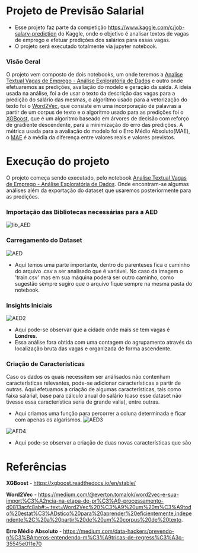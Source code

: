 # Projeto de Previsão Salarial

* Esse projeto faz parte da competição https://www.kaggle.com/c/job-salary-prediction do Kaggle, onde o objetivo é analisar textos de vagas de emprego e efetuar predições dos salários para essas vagas.
* O projeto será executado totalmente via jupyter notebook.

### Visão Geral
O projeto vem composto de dois notebooks, um onde teremos a [Analise Textual Vagas de Emprego - Análise Exploratória de Dados](/PredictSalary_RegressionProblemExample_AED.ipynb) e outro onde efetuaremos as predições, avaliação do modelo e geração da saida.
A ideia usada na análise, foi a de usar o texto da descrição das vagas para a predição do salário das mesmas, o algoritmo usado para a vetorização do texto foi o [Word2Vec](https://medium.com/@everton.tomalok/word2vec-e-sua-import%C3%A2ncia-na-etapa-de-pr%C3%A9-processamento-d0813acfc8ab#:~:text=Word2Vec%20%C3%A9%20um%20m%C3%A9todo%20estat%C3%ADstico%20para%20aprender%20eficientemente,independente%2C%20a%20partir%20de%20um%20corpus%20de%20texto.), que consiste em uma incorporação de palavras a partir de um corpus de texto e o algoritmo usado para as predições foi o [XGBoost](https://xgboost.readthedocs.io/en/stable/), que é um algoritmo baseado em árvores de decisão com reforço de gradiente descendente, para a minimização do erro das predições.
A métrica usada para a avaliação do modelo foi o Erro Médio Absoluto(MAE), o [MAE](https://medium.com/data-hackers/prevendo-n%C3%BAmeros-entendendo-m%C3%A9tricas-de-regress%C3%A3o-35545e011e70) é a média da diferença entre valores reais e valores previstos.


# Execução do projeto 

O projeto começa sendo executado, pelo notebook [Analise Textual Vagas de Emprego - Análise Exploratória de Dados](/PredictSalary_RegressionProblemExample_AED.ipynb). Onde encontram-se algumas análises além da exportação do dataset que usaremos posteriormente para as predições.

### Importação das Bibliotecas necessárias para a AED

![lib_AED](https://user-images.githubusercontent.com/61605612/148662577-9156b474-5359-4688-8f67-ae89e2fe0ca9.jpg)

### Carregamento do Dataset

![AED](https://user-images.githubusercontent.com/61605612/148663831-6240b0d9-c7d7-434e-80c0-8eb2ac08fd9a.jpg)
* Aqui temos uma parte importante, dentro do parenteses fica o caminho do arquivo .csv a ser analisado que é variável. No caso da imagem o 'train.csv' mas em sua máquina poderá ser outro caminho, como sugestão sempre sugiro que o arquivo fique sempre na mesma pasta do notebook.

### Insights Iniciais

![AED2](https://user-images.githubusercontent.com/61605612/148663971-d9622199-c9ad-459f-b801-4dc0b98f0ac3.jpg)
* Aqui pode-se observar que a cidade onde mais se tem vagas é **Londres**. 
* Essa análise fora obtida com uma contagem do agrupamento através da localização bruta das vagas e organizada de forma ascendente.

### Criação de Características

Caso os dados os quais necessitem ser análisados não contenham características relevantes, pode-se adicionar características a partir de outras. Aqui efetuamos a criação de algumas características, tais como faixa salarial, base para cálculo anual do salário (caso esse dataset não tivesse essa característica seria de grande valia), entre outras.

* Aqui criamos uma função para percorrer a coluna determinada e ficar com apenas os algarismos.
![AED3](https://user-images.githubusercontent.com/61605612/148664222-23e1dc0d-2cbe-49c8-a986-0e80ccdd09b6.jpg)

![AED4](https://user-images.githubusercontent.com/61605612/148664247-07b39f24-e6f5-44de-9fdb-ec7d77353f2e.jpg)

* Aqui pode-se observar a criação de duas novas características que são 


# Referências 

**XGBoost** - https://xgboost.readthedocs.io/en/stable/

**Word2Vec** - https://medium.com/@everton.tomalok/word2vec-e-sua-import%C3%A2ncia-na-etapa-de-pr%C3%A9-processamento-d0813acfc8ab#:~:text=Word2Vec%20%C3%A9%20um%20m%C3%A9todo%20estat%C3%ADstico%20para%20aprender%20eficientemente,independente%2C%20a%20partir%20de%20um%20corpus%20de%20texto.

**Erro Médio Absoluto** - https://medium.com/data-hackers/prevendo-n%C3%BAmeros-entendendo-m%C3%A9tricas-de-regress%C3%A3o-35545e011e70
